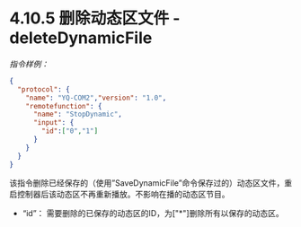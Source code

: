 # 4.10.5   删除动态区文件 - deleteDynamicFile

 *指令样例：*

```json
{
  "protocol": {
    "name": "YQ-COM2","version": "1.0",
    "remotefunction": {
      "name": "StopDynamic",
      "input": {
        "id":["0","1"] 
      }
    }
  }
}
```

该指令删除已经保存的（使用”SaveDynamicFile”命令保存过的）动态区文件，重启控制器后该动态区不再重新播放。不影响在播的动态区节目。

* “id”： 需要删除的已保存的动态区的ID，为["*"]删除所有以保存的动态区。